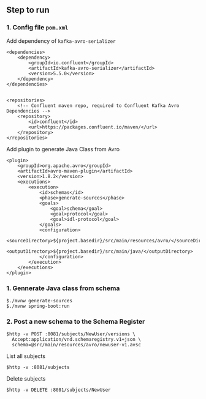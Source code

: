 ## Step to run

### 1. Config file `pom.xml`

Add dependency of `kafka-avro-serializer`
```
<dependencies>
    <dependency>
        <groupId>io.confluent</groupId>
        <artifactId>kafka-avro-serializer</artifactId>
        <version>5.5.0</version>
    </dependency>
</dependencies>


<repositories>
    <!-- Confluent maven repo, required to Confluent Kafka Avro Dependencies -->
    <repository>
        <id>confluent</id>
        <url>https://packages.confluent.io/maven/</url>
    </repository>
</repositories>
```

Add plugin to generate Java Class from Avro
```
<plugin>
    <groupId>org.apache.avro</groupId>
    <artifactId>avro-maven-plugin</artifactId>
    <version>1.8.2</version>
    <executions>
        <execution>
            <id>schemas</id>
            <phase>generate-sources</phase>
            <goals>
                <goal>schema</goal>
                <goal>protocol</goal>
                <goal>idl-protocol</goal>
            </goals>
            <configuration>
                <sourceDirectory>${project.basedir}/src/main/resources/avro/</sourceDirectory>
                <outputDirectory>${project.basedir}/src/main/java/</outputDirectory>
            </configuration>
        </execution>
    </executions>
</plugin>
```


### 1. Gennerate Java class from schema
```
$./mvnw generate-sources
$./mvnw spring-boot:run
```

### 2. Post a new schema to the Schema Register
```
$http -v POST :8081/subjects/NewUser/versions \
  Accept:application/vnd.schemaregistry.v1+json \
  schema=@src/main/resources/avro/newuser-v1.avsc
```

List all subjects
```
$http -v :8081/subjects
```

Delete subjects
```
$http -v DELETE :8081/subjects/NewUser
```